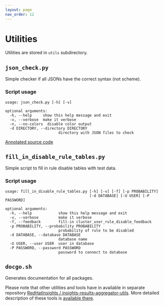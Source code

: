 ```yaml
---
layout: page
nav_order: 12
---
```

# Utilities

Utilities are stored in `utils` subdirectory.

## `json_check.py`

Simple checker if all JSONs have the correct syntax (not scheme).

### Script usage

```text
usage: json_check.py [-h] [-v]

optional arguments:
  -h, --help     show this help message and exit
  -v, --verbose  make it verbose
  -n, --no-colors  disable color output
  -d DIRECTORY, --directory DIRECTORY
                        directory with JSON files to check
```

[Annotated source code](json_check.html)

## `fill_in_disable_rule_tables.py`

Simple script to fill in rule disable tables with test data.

### Script usage

```text
usage: fill_in_disable_rule_tables.py [-h] [-v] [-f] [-p PROBABILITY]
                                      [-d DATABASE] [-U USER] [-P PASSWORD]

optional arguments:
  -h, --help            show this help message and exit
  -v, --verbose         make it verbose
  -f, --feedback        fill-in cluster_user_rule_disable_feedback
  -p PROBABILITY, --probability PROBABILITY
                        probability of rule to be disabled
  -d DATABASE, --database DATABASE
                        database name
  -U USER, --user USER  user in database
  -P PASSWORD, --password PASSWORD
                        password to connect to database
```

## `docgo.sh`

Generates documentation for all packages.

Please note that other utilities and tools have in available in separate repository
[RedHatInsights / insights-results-aggregator-utils](https://github.com/RedHatInsights/insights-results-aggregator-utils/).
More detailed description of these tools is
[available there](https://github.com/RedHatInsights/insights-results-aggregator-utils/blob/master/README.md).
